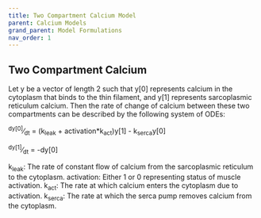 ```yaml
---
title: Two Compartment Calcium Model
parent: Calcium Models
grand_parent: Model Formulations
nav_order: 1
---
```

Two Compartment Calcium
-----------------------
Let y be a vector of length 2 such that y[0] represents calcium in the cytoplasm that binds to the thin filament, and y[1] represents sarcoplasmic reticulum calcium. Then the rate of change of calcium between these two compartments can be described by the following system of ODEs:  

<sup>dy[0]</sup>&frasl;<sub>dt</sub> = (k<sub>leak</sub> + activation*k<sub>act</sub>)y[1] - k<sub>serca</sub>y[0]  

<sup>dy[1]</sup>&frasl;<sub>dt</sub> = -dy[0]


k<sub>leak</sub>: The rate of constant flow of calcium from the sarcoplasmic reticulum to the cytoplasm.
activation: Either 1 or 0 representing status of muscle activation.
k<sub>act</sub>: The rate at which calcium enters the cytoplasm due to activation.
k<sub>serca</sub>: The rate at which the serca pump removes calcium from the cytoplasm.
